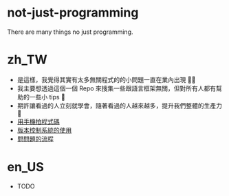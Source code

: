 # not-just-programming
There are many things no just programming.

# zh_TW
* 是這樣，我覺得其實有太多無關程式的的小問題一直在業內出現 😵‍💫
* 我主要想透過這個一個 Repo 來搜集一些跟語言框架無關，但對所有人都有幫助的一些小 tips 📝
* 期許讓看過的人立刻就學會，隨著看過的人越來越多，提升我們整體的生產力 🚀
* [用手機拍程式碼](https://github.com/PureFuncInc/not-just-programming/1/README_zh_TW.md)
* [版本控制系統的使用](https://github.com/PureFuncInc/not-just-programming/issues/2/README_zh_TW.md)
* [問問題的流程](https://github.com/PureFuncInc/not-just-programming/issues/3/README_zh_TW.md)

# en_US
* TODO
